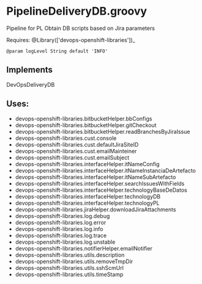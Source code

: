 # PipelineDeliveryDB.groovy
   Pipeline for PL
   Obtain DB scripts based on Jira parameters
  
   Requires: @Library(['devops-openshift-libraries'])_
  
    @param logLevel String default 'INFO'
  
## Implements
   DevOpsDeliveryDB
  
## Uses:
- devops-openshift-libraries.bitbucketHelper.bbConfigs
- devops-openshift-libraries.bitbucketHelper.gitCheckout
- devops-openshift-libraries.bitbucketHelper.readBranchesByJiraIssue
- devops-openshift-libraries.cust.console
- devops-openshift-libraries.cust.defaultJiraSiteID
- devops-openshift-libraries.cust.emailMainteiner
- devops-openshift-libraries.cust.emailSubject
- devops-openshift-libraries.interfaceHelper.itNameConfig
- devops-openshift-libraries.interfaceHelper.itNameInstanciaDeArtefacto
- devops-openshift-libraries.interfaceHelper.itNameSubArtefacto
- devops-openshift-libraries.interfaceHelper.searchIssuesWithFields
- devops-openshift-libraries.interfaceHelper.technologyBaseDeDatos
- devops-openshift-libraries.interfaceHelper.technologyDB
- devops-openshift-libraries.interfaceHelper.technologyPL
- devops-openshift-libraries.jiraHelper.downloadJiraAttachments
- devops-openshift-libraries.log.debug
- devops-openshift-libraries.log.error
- devops-openshift-libraries.log.info
- devops-openshift-libraries.log.trace
- devops-openshift-libraries.log.unstable
- devops-openshift-libraries.notifierHelper.emailNotifier
- devops-openshift-libraries.utils.description
- devops-openshift-libraries.utils.removeTmpDir
- devops-openshift-libraries.utils.sshScmUrl
- devops-openshift-libraries.utils.timeStamp
